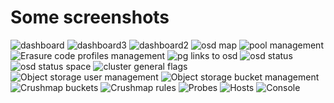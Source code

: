 Some screenshots
================

![dashboard](https://raw.github.com/inkscope/inkscope/master/screenshots/Screenshot-Status.png)
![dashboard3](https://raw.github.com/inkscope/inkscope/master/screenshots/Screenshot-Status3.png)
![dashboard2](https://raw.github.com/inkscope/inkscope/master/screenshots/Screenshot-Status2.png)
![osd map](https://raw.github.com/inkscope/inkscope/master/screenshots/Screenshot-OsdMap.png)
![pool management](https://raw.github.com/inkscope/inkscope/master/screenshots/Screenshot-PoolManagement.png)
![Erasure code profiles management](https://raw.github.com/inkscope/inkscope/master/screenshots/Screenshot-ErasueProfile.png)
![pg links to osd](https://raw.github.com/inkscope/inkscope/master/screenshots/Screenshot-Pg.png)
![osd status](https://raw.github.com/inkscope/inkscope/master/screenshots/Screenshot-OsdStatus.png)
![osd status space](https://raw.github.com/inkscope/inkscope/master/screenshots/Screenshot-OsdStatus2.png)
![cluster general flags](https://raw.github.com/inkscope/inkscope/master/screenshots/Screenshot-ClusterFlags.png
)
![Object storage user management](https://raw.github.com/inkscope/inkscope/master/screenshots/Screenshot-S3userManagement.png)
![Object storage bucket management](https://raw.github.com/inkscope/inkscope/master/screenshots/Screenshot-S3bucketManagement.png)
![Crushmap buckets](https://raw.github.com/inkscope/inkscope/master/screenshots/Screenshot-crushmap-buckets.png)
![Crushmap rules](https://raw.github.com/inkscope/inkscope/master/screenshots/Screenshot-crushmap-rules.png)
![Probes](https://raw.github.com/inkscope/inkscope/master/screenshots/Screenshot-Probes.png)
![Hosts](https://raw.github.com/inkscope/inkscope/master/screenshots/Screenshot-Hosts.png)
![Console](https://raw.github.com/inkscope/inkscope/master/screenshots/Screenshot-Console.png)
